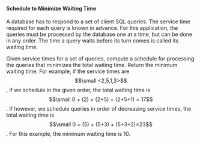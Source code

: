 #### Schedule to Minimize Waiting Time

A database has to respond to a set of client SQL queries. The service time required for each query is known in advance. For this application, the queries must be processed by the database one at a time, but can be done in any order. The time a query waits before its turn comes is called its waiting time. 

Given service times for a set of queries, compute a schedule for processing the queries that minimizes the total waiting time. Return the minimum waiting time. For example, if the service times are $$\small <2,5,1,3>$$, if we schedule in the given order, the total waiting time is $$\small 0 + (2) + (2+5) + (2+5+1) = 17$$. If however, we schedule queries in order of decreasing service times, the total waiting time is $$\small 0 + (5) + (5+3) + (5+3+2)=23$$. For this example, the minimum waiting time is 10.

